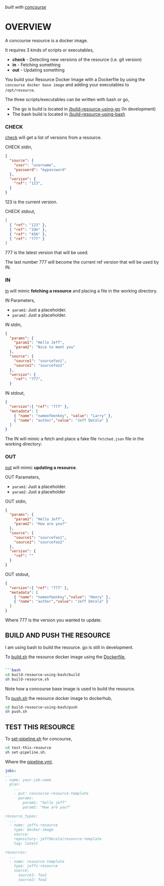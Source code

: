   _built with
  [concourse](https://github.com/JeffDeCola/concourse-resource-template/blob/master/ci-README.md)_

# OVERVIEW

A concourse resource is a docker image.

It requires 3 kinds of scripts or executables,

* **check** - Detecting new versions of the resource (i.e. git version)
* **in** - Fetching something
* **out** - Updating something

You build your Resource Docker Image with a Dockerfile by using the
`concourse docker base image` and adding your executables to `/opt/resource`.

The three scripts/executables can be written with bash or go,

* The go is build is located in
  [/build-resource-using-go](https://github.com/JeffDeCola/concourse-resource-template/tree/master/build-resource-using-go)
  (In development)
* The bash build is located in
  [/build-resource-using-bash](https://github.com/JeffDeCola/concourse-resource-template/tree/master/build-resource-using-bash)

### CHECK

[check](https://github.com/JeffDeCola/concourse-resource-template/blob/master/build-resource-using-bash/check-in-out/check)
will get a list of versions from a resource.

CHECK stdin,

```json
{
  "source": {
    "user": "username",
    "password": "mypassword"
  },
  "version": {
    "ref": "123",
  }
}
```

123 is the current version.

CHECK stdout,

```json
[
  { "ref": "123" },
  { "ref": "3de" },
  { "ref": "456" },
  { "ref": "777" }
]
```

777 is the latest version that will be used.

The last number 777 will become the current ref version that will be used by IN.

### IN

[in](https://github.com/JeffDeCola/concourse-resource-template/blob/master/build-resource-using-bash/check-in-out/in)
will mimic **fetching a resource** and placing a file in the working directory.

IN Parameters,

* `param1`: Just a placeholder.
* `param2`: Just a placeholder.

IN stdin,

```json
{
  "params": {
    "param1": "Hello Jeff",
    "param2": "Nice to meet you"
  },
  "source": {
    "source1": "sourcefoo1",
    "source2": "sourcefoo2"
  },
  "version": {
    "ref": "777",
  }
```

IN stdout,

```json
{
  "version":{ "ref": "777" },
  "metadata": [
    { "name": "nameofmonkey", "value": "Larry" },
    { "name": "author","value": "Jeff DeCola" }
  ]
}
```

The IN will mimic a fetch and place a fake file `fetched.json` file
in the working directory:

### OUT

[out](https://github.com/JeffDeCola/concourse-resource-template/blob/master/build-resource-using-bash/check-in-out/out)
will mimic **updating a resource**.

OUT Parameters,

* `param1`: Just a placeholder.
* `param2`: Just a placeholder

OUT stdin,

```json
{
  "params": {
    "param1": "Hello Jeff",
    "param2": "How are you?"
  },
  "source": {
    "source1": "sourcefoo1",
    "source2": "sourcefoo2"
  },
  "version": {
    "ref": ""
  }
}
```

OUT stdout,

```json
{
  "version":{ "ref": "777" },
  "metadata": [
    { "name": "nameofmonkey","value": "Henry" },
    { "name": "author","value": "Jeff DeCola" }
  ]
}
```

Where 777 is the version you wanted to update.

## BUILD AND PUSH THE RESOURCE

I am using bash to build the resource. go is still in development.

To
[build.sh](https://github.com/JeffDeCola/concourse-resource-template/blob/master/build-resource-using-bash/build/build.sh)
the resource docker image using the
[Dockerfile](https://github.com/JeffDeCola/concourse-resource-template/blob/master/build-resource-using-bash/build/Dockerfile),

```bash

```bash
cd build-resource-using-bash/build
sh build-resource.sh
```

Note how a concourse base image is used to build the resource.

To
[push.sh](https://github.com/JeffDeCola/concourse-resource-template/blob/master/build-resource-using-bash/push/push.sh)
the resource docker image to dockerhub,

```bash
cd build-resource-using-bash/push
sh push.sh
```

## TEST THIS RESOURCE

To [set-pipeline.sh](https://github.com/JeffDeCola/concourse-resource-template/blob/master/test-this-resource/set-pipeline.sh)
for concourse,

```bash
cd test-this-resource
sh set-pipeline.sh.
```

Where the
[pipeline.yml](https://github.com/JeffDeCola/concourse-resource-template/blob/master/test-resource/pipeline.yml),

```yaml
jobs:
...
- name: your-job-name
  plan:
    ...
    - put: concourse-resource-template
      params: 
        param1: "hello jeff"
        param2: "How are you?"

resource_types:
  ...
  - name: jeffs-resource
    type: docker-image
    source:
    repository: jeffdecola/resource-template
    tag: latest

resources:
  ...
  - name: resource-template
    type: jeffs-resource
    source:
      source1: foo1
      source2: foo2
```
